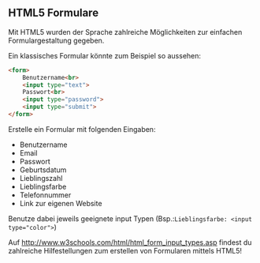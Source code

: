 ## HTML5 Formulare
Mit HTML5 wurden der Sprache zahlreiche Möglichkeiten zur einfachen Formulargestaltung gegeben.

Ein klassisches Formular könnte zum Beispiel so aussehen:
```html
<form>
    Benutzername<br>
    <input type="text">
    Passwort<br>
    <input type="password">
    <input type="submit">
</form>
```
Erstelle ein Formular mit folgenden Eingaben:
* Benutzername
* Email
* Passwort
* Geburtsdatum
* Lieblingszahl
* Lieblingsfarbe
* Telefonnummer
* Link zur eigenen Website

Benutze dabei jeweils geeignete input Typen (Bsp.:``Lieblingsfarbe: <input type="color">``)

Auf http://www.w3schools.com/html/html_form_input_types.asp findest du zahlreiche Hilfestellungen zum erstellen von Formularen mittels HTML5!
